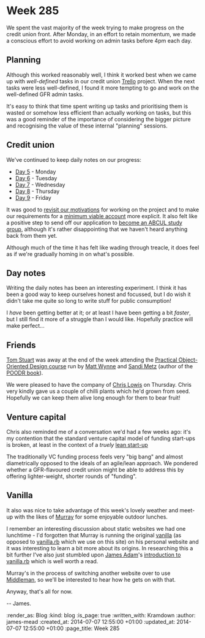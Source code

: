 Week 285
========

We spent the vast majority of the week trying to make progress on the credit union front. After Monday, in an effort to retain momentum, we made a conscious effort to avoid working on admin tasks before 4pm each day.

## Planning

Although this worked reasonably well, I think it worked best when we came up with *well-defined* tasks in our credit union [Trello][] project. When the next tasks were less well-defined, I found it more tempting to go and work on the well-defined GFR admin tasks.

It's easy to think that time spent writing up tasks and prioritising them is wasted or somehow less efficient than actually working on tasks, but this was a good reminder of the importance of considering the bigger picture and recognising the value of these internal "planning" sessions.

## Credit union

We've continued to keep daily notes on our progress:

* [Day 5][] - Monday
* [Day 6][] - Tuesday
* [Day 7][] - Wednesday
* [Day 8][] - Thursday
* [Day 9][] - Friday

It was good to [revisit our motivations][day 6 manifesto] for working on the project and to make our requirements for a [minimum viable account][] more explicit. It also felt like a positive step to send off our application to [become an ABCUL study group][study group application], although it's rather disappointing that we haven't heard anything back from them yet.

Although much of the time it has felt like wading through treacle, it does feel as if we're gradually homing in on what's possible.

## Day notes

Writing the daily notes has been an interesting experiment. I think it has been a good way to keep ourselves honest and focussed, but I do wish it didn't take me quite so long to write stuff for public consumption!

I _have_ been getting better at it; or at least I have been getting a bit _faster_, but I still find it more of a struggle than I would like. Hopefully practice will make perfect...

## Friends

[Tom Stuart][] was away at the end of the week attending the [Practical Object-Oriented Design course][] run by [Matt Wynne][] and [Sandi Metz][] (author of the [POODR book][]).

We were pleased to have the company of [Chris Lowis][] on Thursday. Chris very kindly gave us a couple of chilli plants which he'd grown from seed. Hopefully we can keep them alive long enough for them to bear fruit!

## Venture capital

Chris also reminded me of a conversation we'd had a few weeks ago: it's my contention that the standard venture capital model of funding start-ups is broken, at least in the context of a _truely_ [lean start-up][]

The traditionally VC funding process feels very "big bang" and almost diametrically opposed to the ideals of an agile/lean approach. We pondered whether a GFR-flavoured credit union might be able to address this by offering lighter-weight, shorter rounds of "funding".

## Vanilla

It also was nice to take advantage of this week's lovely weather and meet-up with the likes of [Murray][] for some enjoyable outdoor lunches.

I remember an interesting discussion about static websites we had one lunchtime - I'd forgotten that Murray is running the original [vanilla][] (as opposed to [vanilla.rb][] which we use on this site) on his personal website and it was interesting to learn a bit more about its origins. In researching this a bit further I've also just stumbled upon [James Adam][]'s [introduction to vanilla.rb][] which is well worth a read.

Murray's in the process of switching another website over to use [Middleman][], so we'll be interested to hear how he gets on with that.

Anyway, that's all for now.

-- James.


[Trello]: https://trello.com/
[Day 5]: /project-credit-union-day-5
[Day 6]: /project-credit-union-day-6
[Day 7]: /project-credit-union-day-7
[Day 8]: /project-credit-union-day-8
[Day 9]: /project-credit-union-day-9
[day 6 manifesto]: /project-credit-union-day-6#manifesto
[minimum viable account]: /project-credit-union-day-8#minimum-viable-account
[study group application]: /project-credit-union-day-8#study-group-application
[Tom Stuart]: http://codon.com/
[Matt Wynne]: http://www.mattwynne.net/
[Sandi Metz]: http://www.sandimetz.com/
[Chris Lowis]: http://chrislowis.co.uk
[Practical Object-Oriented Design course]: http://kickstartacademy.io/dates/poodr-london-2-day
[POODR book]: http://www.poodr.com/
[lean start-up]: http://en.wikipedia.org/wiki/Lean_startup
[Murray]: http://h-lame.com/
[vanilla]: http://www.vanillasite.at/
[vanilla.rb]: https://github.com/lazyatom/vanilla-rb
[James Adam]: http://interblah.net/
[introduction to vanilla.rb]: http://interblah.net/introducing-vanilla-rb
[Middleman]: http://middlemanapp.com/

:render_as: Blog
:kind: blog
:is_page: true
:written_with: Kramdown
:author: james-mead
:created_at: 2014-07-07 12:55:00 +01:00
:updated_at: 2014-07-07 12:55:00 +01:00
:page_title: Week 285
